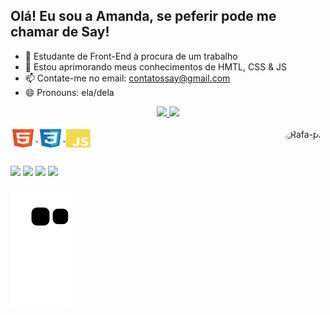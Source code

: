 ## Olá! Eu sou a Amanda, se peferir pode me chamar de Say!

- 🔭 Estudante de Front-End à procura de um trabalho
- 🌱 Estou aprimorando meus conhecimentos de HMTL, CSS & JS
- 📫 Contate-me no email: contatossay@gmail.com
- 😄 Pronouns: ela/dela

<div align="center">
  <a href="https://github.com/saakuya">
  <img height="180em" src="https://github-readme-stats.vercel.app/api?username=saakuya&show_icons=true&icon_color=cc477a&text_color=ffffff&theme=github_dark&title_color=cc477a&clude_all_commits=true&count_private=true"/>
  <img height="180em" src="https://github-readme-stats.vercel.app/api/top-langs/?username=saakuya&layout=compact&langs_count=7&theme=github_dark&title_color=cc477a"/>
</div>
  
  <div style="display: inline_block"><br>
  <img align="center" alt="Say-HTML" height="30" width="40" src="https://raw.githubusercontent.com/devicons/devicon/master/icons/html5/html5-original.svg">
  <img align="center" alt="Say-CSS" height="30" width="40" src="https://raw.githubusercontent.com/devicons/devicon/master/icons/css3/css3-original.svg">
  <img align="center" alt="Say-Js" height="30" width="40" src="https://raw.githubusercontent.com/devicons/devicon/master/icons/javascript/javascript-plain.svg">
  <img align="right" alt="Rafa-pic" height="150" style="border-radius:50px;" src="https://cdn.discordapp.com/attachments/851596066758328320/891788716840988762/saygif-gifmaker.gif">
</div>
  </div>
  
  ##
  
 <div> 
  <a href="" target="_blank"><img src="https://img.shields.io/badge/-Instagram-%23E4405F?style=for-the-badge&logo=instagram&logoColor=white" target="_blank"></a>
  <a href="" target="_blank"><img src="https://img.shields.io/badge/Discord-7289DA?style=for-the-badge&logo=discord&logoColor=white" target="_blank"></a> 
  <a href= "mailto:contatossay@gmail.com"><img src="https://img.shields.io/badge/-Gmail-%23333?style=for-the-badge&logo=gmail&logoColor=white" target="_blank"></a>
  <a href="" target="_blank"><img src="https://img.shields.io/badge/-LinkedIn-%230077B5?style=for-the-badge&logo=linkedin&logoColor=white" target="_blank"></a> 
 
  ![Snake animation](https://github.com/rafaballerini/rafaballerini/blob/output/github-contribution-grid-snake.svg)
 
</div>
